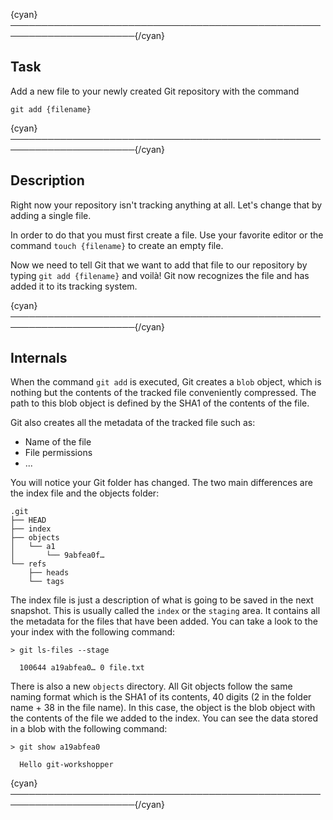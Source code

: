 {cyan}──────────────────────────────────────────────────────────────────────{/cyan}

## Task

Add a new file to your newly created Git repository with the command
```
git add {filename}
```

{cyan}──────────────────────────────────────────────────────────────────────{/cyan}

## Description

Right now your repository isn't tracking anything at all. Let's change that by adding a single file.

In order to do that you must first create a file. Use your favorite editor or the command `touch {filename}` to create an empty file.

Now we need to tell Git that we want to add that file to our repository by typing `git add {filename}` and voilà! Git now recognizes the file and has added it to its tracking system.

{cyan}──────────────────────────────────────────────────────────────────────{/cyan}

## Internals

When the command `git add` is executed, Git creates a `blob` object, which is nothing but the contents of the tracked file conveniently compressed. The path to this blob object is defined by the SHA1 of the contents of the file.

Git also creates all the metadata of the tracked file such as:
* Name of the file
* File permissions
* ...

You will notice your Git folder has changed. The two main differences are the index file and the objects folder:

```
.git
├── HEAD
├── index
├── objects
│   └── a1
│       └── 9abfea0f…
└── refs
    ├── heads
    └── tags
```

The index file is just a description of what is going to be saved in the next snapshot. This is usually called the `index` or the `staging` area. It contains all the metadata for the files that have been added. You can take a look to the your index with the following command:

```
> git ls-files --stage

  100644 a19abfea0… 0 file.txt
```

There is also a new `objects` directory. All Git objects follow the same naming format which is the SHA1 of its contents, 40 digits (2 in the folder name + 38 in the file name). In this case, the object is the blob object with the contents of the file we added to the index. You can see the data stored in a blob with the following command:

```
> git show a19abfea0

  Hello git-workshopper
```
{cyan}──────────────────────────────────────────────────────────────────────{/cyan}
